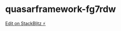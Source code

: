 # quasarframework-fg7rdw

[Edit on StackBlitz ⚡️](https://stackblitz.com/edit/quasarframework-fg7rdw)